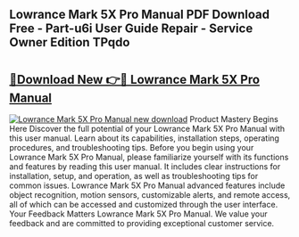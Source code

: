 ## Lowrance Mark 5X Pro Manual PDF Download Free - Part-u6i User Guide Repair - Service Owner Edition TPqdo

# <h2><a href="http://bc15126.oget.top/?id=Lowrance+Mark+5X+Pro+Manual">🔗Download New 👉🔴 Lowrance Mark 5X Pro Manual</a></h2>

[![Lowrance Mark 5X Pro Manual new download](https://i.imgur.com/5g1atiW.png)](http://bc15126.oget.top/?id=Lowrance+Mark+5X+Pro+Manual)
Product Mastery Begins Here Discover the full potential of your Lowrance Mark 5X Pro Manual with this user manual. Learn about its capabilities, installation steps, operating procedures, and troubleshooting tips. Before you begin using your Lowrance Mark 5X Pro Manual, please familiarize yourself with its functions and features by reading this user manual. It includes clear instructions for installation, setup, and operation, as well as troubleshooting tips for common issues. Lowrance Mark 5X Pro Manual advanced features include object recognition, motion sensors, customizable alerts, and remote access, all of which can be accessed and customized through the user interface. Your Feedback Matters Lowrance Mark 5X Pro Manual. We value your feedback and are committed to providing exceptional customer service.
